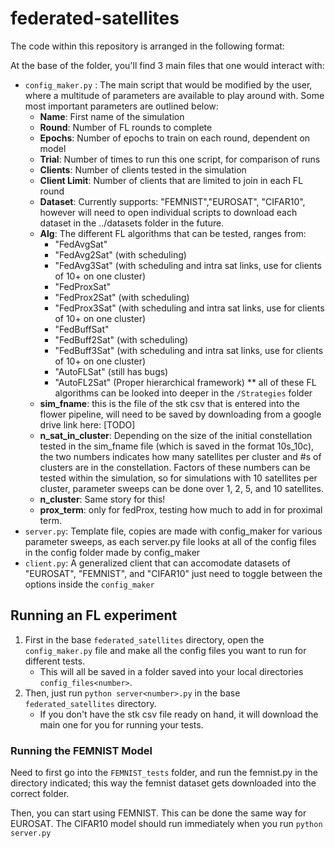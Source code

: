 # federated-satellites


The code within this repository is arranged in the following format:

At the base of the folder, you'll find 3 main files that one would interact with:

- `config_maker.py` : The main script that would be modified by the user, where a multitude of parameters are available to play around with. Some most important parameters are outlined below:
    - **Name**: First name of the simulation
    - **Round**: Number of FL rounds to complete
    - **Epochs**: Number of epochs to train on each round, dependent on model
    - **Trial**: Number of times to run this one script, for comparison of runs
    - **Clients**: Number of clients tested in the simulation
    - **Client Limit**: Number of clients that are limited to join in each FL round
    - **Dataset**: Currently supports: "FEMNIST","EUROSAT", "CIFAR10", however will need to open individual scripts to download each dataset in the ../datasets folder in the future.
    - **Alg**: The different FL algorithms that can be tested, ranges from: 
        - "FedAvgSat"
        - "FedAvg2Sat" (with scheduling)
        - "FedAvg3Sat" (with scheduling and intra sat links, use for clients of 10+ on one cluster)
        - "FedProxSat"
        - "FedProx2Sat" (with scheduling)
        - "FedProx3Sat" (with scheduling and intra sat links, use for clients of 10+ on one cluster)
        - "FedBuffSat"
        - "FedBuff2Sat" (with scheduling)
        - "FedBuff3Sat" (with scheduling and intra sat links, use for clients of 10+ on one cluster)
        - "AutoFLSat" (still has bugs)
        - "AutoFL2Sat" (Proper hierarchical framework)
        ** all of these FL algorithms can be looked into deeper in the `/Strategies` folder
    - **sim_fname**: this is the file of the stk csv that is entered into the flower pipeline, will need to be saved by downloading from a google drive link here: [TODO]
    - **n_sat_in_cluster**: Depending on the size of the initial constellation tested in the sim_fname file (which is saved in the format 10s_10c), the two numbers indicates how many satellites per cluster and #s of clusters are in the constellation. Factors of these numbers can be tested within the simulation, so for simulations with 10 satellites per cluster, parameter sweeps can be done over 1, 2, 5, and 10 satellites.
    - **n_cluster**: Same story for this!
    - **prox_term**: only for fedProx, testing how much to add in for proximal term.
- `server.py`: Template file, copies are made with config_maker for various parameter sweeps, as each server.py file looks at all of the config files in the config folder made by config_maker
- `client.py`: A generalized client that can accomodate datasets of "EUROSAT", "FEMNIST", and "CIFAR10" just need to toggle between the options inside the `config_maker`


## Running an FL experiment

1) First in the base `federated_satellites` directory, open the `config_maker.py` file and make all the config files you want to run for different tests. 
    - This will all be saved in a folder saved into your local directories `config_files<number>`. 
2) Then, just run `python server<number>.py` in the base `federated_satellites` directory. 
    - If you don't have the stk csv file ready on hand, it will download the main one for you for running your tests.

### Running the FEMNIST Model
Need to first go into the `FEMNIST_tests` folder, and run the femnist.py in the directory indicated; this way the femnist dataset gets downloaded into the correct folder.

Then, you can start using FEMNIST. This can be done the same way for EUROSAT. The CIFAR10 model should run immediately when you run `python server.py`
